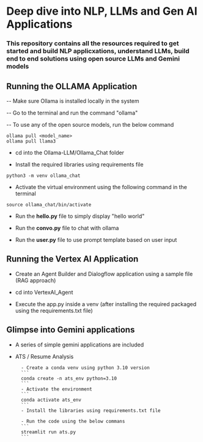 # Deep dive into NLP, LLMs and Gen AI Applications

### This repository contains all the resources required to get started and build NLP applicxations, understand LLMs, build end to end solutions using  open source LLMs and Gemini models

## Running the OLLAMA Application

--  Make sure Ollama is installed locally in the system

--  Go to the terminal and run the command "ollama"

--  To use any of the open source models, run the below command

```
ollama pull <model_name>
ollama pull llama3
```
-  cd into the Ollama-LLM/Ollama_Chat folder

-  Install the required libraries using requirements file

```
python3 -m venv ollama_chat
```
-  Activate the virtual environment using the following command in the terminal

```
source ollama_chat/bin/activate
```
-  Run the **hello.py** file to simply display "hello world" 

-  Run the **convo.py** file to chat with ollama

-  Run the **user.py** file to use prompt template based on user input


## Running the Vertex AI Application

- Create an Agent Builder and Dialogflow application using a sample file (RAG approach)

- cd into VertexAI_Agent

- Execute the app.py inside a venv (after installing the required packaged using the requirements.txt file)

## Glimpse into Gemini applications

- A series of simple gemini applications are included 

- ATS / Resume Analysis 

        - Create a conda venv using python 3.10 version
        ```
        conda create -n ats_env python=3.10
        ```
        - Activate the environment
        ```
        conda activate ats_env
        ```
        - Install the libraries using requirements.txt file
        
        - Run the code using the below commans
        ```
        streamlit run ats.py
        ```